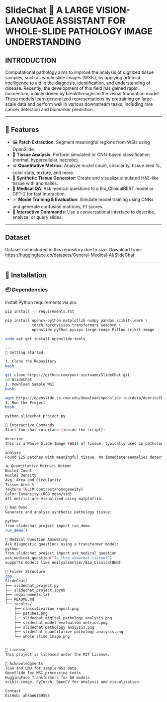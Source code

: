 # SlideChat 🧬 A LARGE VISION-LANGUAGE ASSISTANT FOR WHOLE-SLIDE PATHOLOGY IMAGE UNDERSTANDING

## **INTRODUCTION** 
Computational pathology aims to improve the analysis of digitized tissue samples, such as whole
slide images (WSIs), by applying artificial intelligence to aid in the diagnosis, identification, and
understanding of disease. Recently, the development of this field has gained rapid momentum, mainly driven by breakthroughs in the visual foundation model. These models learn generalized representations by pretraining on large-scale data and perform well in various downstream tasks, including rare cancer
detection and biomarker prediction.

---
## 📌 Features

- 🖼 **Patch Extraction**: Segment meaningful regions from WSIs using OpenSlide.
- 🔬 **Tissue Analysis**: Perform simulated or CNN-based classification (normal, hypercellular, necrotic).
- 📊 **Quantitative Metrics**: Analyze nuclei count, circularity, tissue area %, color stats, texture, and more.
- 🧪 **Synthetic Tissue Generator**: Create and visualize simulated H&E-like tissue with anomalies.
- 🤖 **Medical QA**: Ask medical questions to a Bio_ClinicalBERT model or GPT-2 for fast interaction.
- 📈 **Model Training & Evaluation**: Simulate model training using CNNs and generate confusion matrices, F1 scores.
- 🎯 **Interactive Commands**: Use a conversational interface to describe, analyze, or query slides.

---
## Dataset
Dataset not included in this repository due to size. Download from: https://huggingface.co/datasets/General-Medical-AI/SlideChat

---
## 🔧 Installation

### 📦 Dependencies

Install Python requirements via pip:

```bash
pip install -r requirements.txt

pip install opencv-python matplotlib numpy pandas scikit-learn \
            torch torchvision transformers seaborn \
            openslide-python pyvips large-image Pillow scikit-image

sudo apt-get install openslide-tools

---
🚀 Getting Started

1. Clone the Repository
bash

git clone https://github.com/your-username/SlideChat.git
cd SlideChat
2. Download Sample WSI
bash

wget https://openslide.cs.cmu.edu/download/openslide-testdata/Aperio/CMU-1.svs -O sample_slide.svs
3. Run the Project
bash

python slidechat_project.py

💬 Interactive Commands
Start the chat interface (inside the script):

describe
This is a Whole Slide Image (WSI) of tissue, typically used in pathology.

analyze
Found 125 patches with meaningful tissue. No immediate anomalies detected.

📊 Quantitative Metrics Output
Nuclei Count
Nuclei Density
Avg. Area and Circularity
Tissue Area %
Texture (GLCM contrast/homogeneity)
Color Intensity (RGB mean/std)
All metrics are visualized using matplotlib.

🧪 Run Demo
Generate and analyze synthetic pathology tissue:

python
from slidechat_project import run_demo
run_demo()

🧠 Medical Question Answering
Ask diagnostic questions using a transformer model:
python
from slidechat_project import ask_medical_question
ask_medical_question("Is this abnormal tissue?")
Supports models like emilyalsentzer/Bio_ClinicalBERT.

📁 Folder Structure
cpp
SlideChat/
├── slidechat_project.py
├── slidechat_project.ipynb
├── requirements.txt
├── README.md
└── results/
    ├── classifivation report.png
    ├── patches.png
    ├── slidechat digital pathology analysis.png
    ├── slidechat model evaluation metrics.png
    ├── slidechat pathology analysis.png
    ├── slidechat quantitative pathology analysis.png
    └── whole slide image.png


📜 License
This project is licensed under the MIT License.

🙌 Acknowledgments
TCGA and CMU for sample WSI data.
OpenSlide for WSI processing tools.
HuggingFace Transformers for QA models.
scikit-image, PyTorch, OpenCV for analysis and visualization.

Contact
GitHub: ahsan6159595
